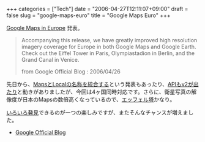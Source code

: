 +++
categories = ["Tech"]
date = "2006-04-27T12:11:07+09:00"
draft = false
slug = "google-maps-euro"
title = "Google Maps Euro"
+++

[Google Maps in Europe](http://googleblog.blogspot.com/2006/04/google-maps-in-europe.html) 発表。

> Accompanying this release, we have greatly improved high resolution imagery coverage for Europe in both Google Maps and Google Earth. Check out the Eiffel Tower in Paris, Olympiastadion in Berlin, and the Grand Canal in Venice.<div>from Google Official Blog : 2006/04/26</div>

先日から、[MapsとLocalの名称を統合する](http://googleblog.blogspot.com/2006/04/back-on-map.html)という発表もあったり、[APIもv2が出たり](http://googlemapsapi.blogspot.com/)と動きがありましたが、今回は4ヶ国同時対応です。さらに、衛星写真の解像度が日本のMapsの数倍高くなっているので、[エッフェル塔](http://maps.google.com/maps?q=eiffel+tower&ll=48.858278,2.294442&spn=0.001475,0.002835&t=k&om=0)かなり。

[いろいろ発見](http://www.google.co.jp/search?hl=ja&amp;q=google+maps+%E7%99%BA%E8%A6%8B)できるのが一つの楽しみですが、またそんなチャンスが増えました。

- [Google Official Blog](http://googleblog.blogspot.com/)
